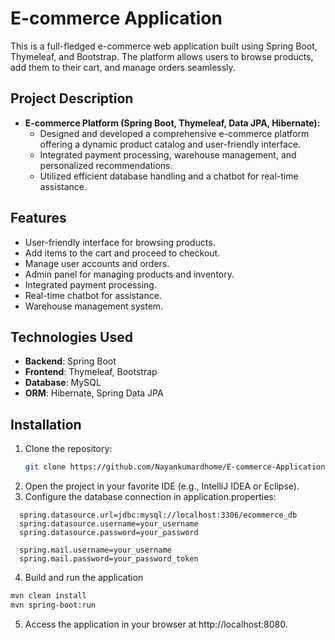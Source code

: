 # E-commerce Application

This is a full-fledged e-commerce web application built using Spring Boot, Thymeleaf, and Bootstrap. The platform allows users to browse products, add them to their cart, and manage orders seamlessly.

## Project Description

- **E-commerce Platform (Spring Boot, Thymeleaf, Data JPA, Hibernate):**
  - Designed and developed a comprehensive e-commerce platform offering a dynamic product catalog and user-friendly interface.
  - Integrated payment processing, warehouse management, and personalized recommendations.
  - Utilized efficient database handling and a chatbot for real-time assistance.

## Features
- User-friendly interface for browsing products.
- Add items to the cart and proceed to checkout.
- Manage user accounts and orders.
- Admin panel for managing products and inventory.
- Integrated payment processing.
- Real-time chatbot for assistance.
- Warehouse management system.

## Technologies Used
- **Backend**: Spring Boot
- **Frontend**: Thymeleaf, Bootstrap
- **Database**: MySQL
- **ORM**: Hibernate, Spring Data JPA

## Installation
1. Clone the repository:
   ```bash
   git clone https://github.com/Nayankumardhome/E-commerce-Application.git
2. Open the project in your favorite IDE (e.g., IntelliJ IDEA or Eclipse).
3. Configure the database connection in application.properties:
```properties:
  spring.datasource.url=jdbc:mysql://localhost:3306/ecommerce_db
  spring.datasource.username=your_username
  spring.datasource.password=your_password

  spring.mail.username=your_username
  spring.mail.password=your_password_token
```
4. Build and run the application
  ```bash
  mvn clean install
  mvn spring-boot:run
```
5. Access the application in your browser at http://localhost:8080.
